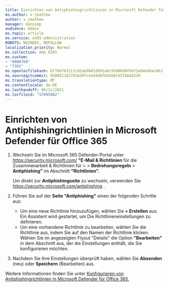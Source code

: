 ```yaml
---
title: Einrichten von Antiphishingrichtlinien in Microsoft Defender für Office 365
ms.author: v-jmathew
author: v-jmathew
manager: dansimp
audience: Admin
ms.topic: article
ms.service: o365-administration
ROBOTS: NOINDEX, NOFOLLOW
localization_priority: Normal
ms.collection: Adm_O365
ms.custom:
- "9000760"
- "7391"
ms.openlocfilehash: bf7b6763111c92ab9b01d991a8c9598890fb973e04e66a24b1f21863e11e2d91
ms.sourcegitcommit: 920051182781bd97ce4d4d6fbd268cb37b84d239
ms.translationtype: MT
ms.contentlocale: de-DE
ms.lasthandoff: 08/11/2021
ms.locfileid: "57895082"
---
```

# <a name="set-up-anti-phishing-policies-in-microsoft-defender-for-office-365"></a>Einrichten von Antiphishingrichtlinien in Microsoft Defender für Office 365

1. Wechseln Sie im Microsoft 365 Defender-Portal unter <https://security.microsoft.com/> **"E-Mail & Richtlinien** für die Zusammenarbeit & Richtlinien für \>  \> **Bedrohungsregeln** \> **Antiphishing"** im Abschnitt **"Richtlinien".**

   Um direkt zur **Antiphishingseite** zu wechseln, verwenden Sie <https://security.microsoft.com/antiphishing> .

2. Führen Sie auf der **Seite "Antiphishing"** einen der folgenden Schritte aus:
   - Um eine neue Richtlinie hinzuzufügen, wählen Sie **+ Erstellen** aus. Ein Assistent wird gestartet, um Die Richtlinieneinstellungen zu definieren.
   - Um eine vorhandene Richtlinie zu bearbeiten, wählen Sie die Richtlinie aus, indem Sie auf den Namen der Richtlinie klicken. Wählen Sie im angezeigten Flyout "Details" die Option **"Bearbeiten"** in dem Abschnitt aus, der die Einstellungen enthält, die Sie konfigurieren möchten.

3. Nachdem Sie Ihre Einstellungen überprüft haben, wählen Sie **Absenden** (neu) oder **Speichern** (Bearbeiten) aus.

Weitere Informationen finden Sie unter [Konfigurieren von Antiphishingrichtlinien in Microsoft Defender für Office 365.](https://docs.microsoft.com/microsoft-365/security/office-365-security/configure-mdo-anti-phishing-policies)
